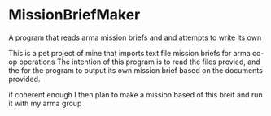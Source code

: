 # MissionBriefMaker
A program that reads arma mission briefs and and attempts to write its own

This is a pet project of mine that imports text file mission briefs for arma co-op operations
The intention of this program is to read the files provied, and the for the program to output its own mission 
brief based on the documents provided.

if coherent enough I then plan to make a mission based of this breif and run it with my arma group
 